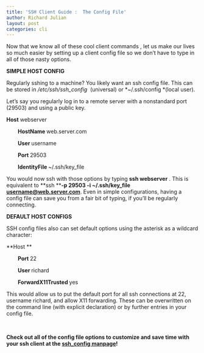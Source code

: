 ```yaml
---
title: 'SSH Client Guide :  The Config File'
author: Richard Julian
layout: post
categories: cli
---
```

Now that we know all of these cool client commands , let us make our lives so much easier by setting up a client config file so we don&#8217;t have to type in all of those nasty options.

**SIMPLE HOST CONFIG**

Regularly sshing to a machine? You likely want an ssh config file. This can be stored in */etc/ssh/ssh_config*  (universal) or *~/.ssh/config *(local user).

Let&#8217;s say you regularly log in to a remote server with a nonstandard port (29503) and using a public key.

**Host** webserver

<p style="padding-left: 30px;">
  <strong>HostName </strong>web.server.com
</p>

<p style="padding-left: 30px;">
  <strong>User </strong>username
</p>

<p style="padding-left: 30px;">
  <strong>Port </strong>29503
</p>

<p style="padding-left: 30px;">
  <strong>IdentityFile </strong>~/.ssh/key_file
</p>

You would now ssh with those options by typing **ssh webserver** . This is equivalent to **ssh ****-p 29503 -i ~/.ssh/key_file username@web.server.com**. Even in simple configurations, having a config file can save you from a fair bit of typing, if you&#8217;ll be regularly connecting.

**DEFAULT HOST CONFIGS**

SSH config files also can set default options using the asterisk as a wildcard character:

**Host **

<p style="padding-left: 30px;">
  <strong>Port </strong>22
</p>

<p style="padding-left: 30px;">
  <strong>User </strong>richard
</p>

<p style="padding-left: 30px;">
  <strong>ForwardX11Trusted </strong>yes
</p>

This would allow us to put the default port for all ssh connections at 22, username richard, and allow X11 forwarding. These can be overwritten on the command line (with explicit declaration) or by further entries in your config file.

&nbsp;

**Check out all of the config file options to customize and save time with your ssh client at the [ssh_config manpage][2]!**

&nbsp;

 [2]: http://www.openbsd.org/cgi-bin/man.cgi/OpenBSD-current/man5/ssh_config.5?query=ssh_config&sec=5
